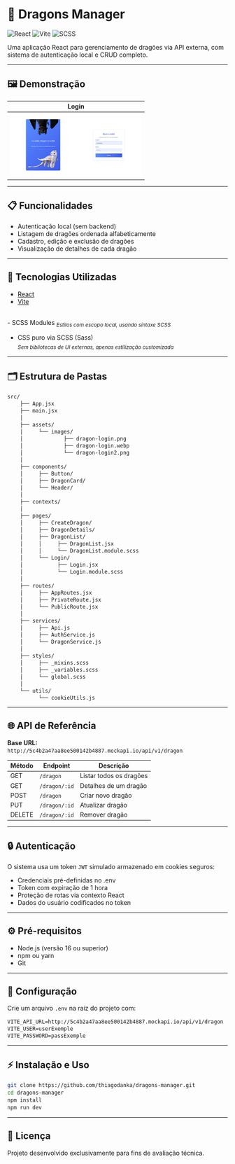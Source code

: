 # 🐉 Dragons Manager

![React](https://img.shields.io/badge/React-20232A?style=for-the-badge&logo=react&logoColor=61DAFB)
![Vite](https://img.shields.io/badge/Vite-B73BFE?style=for-the-badge&logo=vite&logoColor=FFD62E)
![SCSS](https://img.shields.io/badge/Sass-CC6699?style=for-the-badge&logo=sass&logoColor=white)

Uma aplicação React para gerenciamento de dragões via API externa, com sistema de autenticação local e CRUD completo.

---

## 🖼️ Demonstração

| Login  
|-------
| <img src="./src/assets/images/screenshot-login.png" width="300">

---

## 📋 Funcionalidades

- Autenticação local (sem backend)
- Listagem de dragões ordenada alfabeticamente
- Cadastro, edição e exclusão de dragões
- Visualização de detalhes de cada dragão

---

## 🚀 Tecnologias Utilizadas

- [React](https://react.dev/)
- [Vite](https://vitejs.dev/) 
<br>
- SCSS Modules  
  <sub><i>Estilos com escopo local, usando sintaxe SCSS</i></sub>

- CSS puro via SCSS (Sass)  
  <sub><i>Sem bibliotecas de UI externas, apenas estilização customizada</i></sub>
---

## 🗂️ Estrutura de Pastas

```plaintext
src/
    ├── App.jsx
    ├── main.jsx
    │
    ├── assets/
    │     └── images/
    │             ├── dragon-login.png
    │             ├── dragon-login.webp
    │             └── dragon-login2.png
    │
    ├── components/
    │     ├── Button/
    │     ├── DragonCard/
    │     └── Header/
    │
    ├── contexts/
    │
    ├── pages/
    │     ├── CreateDragon/
    │     ├── DragonDetails/
    │     ├── DragonList/
    │     │     ├── DragonList.jsx
    │     │     └── DragonList.module.scss
    │     └── Login/
    │           ├── Login.jsx
    │           └── Login.module.scss
    │
    ├── routes/
    │     ├── AppRoutes.jsx
    │     ├── PrivateRoute.jsx
    │     └── PublicRoute.jsx
    │
    ├── services/
    │     ├── Api.js
    │     ├── AuthService.js
    │     └── DragonService.js
    │
    ├── styles/
    │     ├── _mixins.scss
    │     ├── _variables.scss
    │     └── global.scss
    │
    └── utils/
          └── cookieUtils.js
```
---

## 🌐 API de Referência

**Base URL:**  
`http://5c4b2a47aa8ee500142b4887.mockapi.io/api/v1/dragon`

| Método | Endpoint         | Descrição                |
|--------|------------------|-------------------------|
| GET    | `/dragon`        | Listar todos os dragões |
| GET    | `/dragon/:id`    | Detalhes de um dragão   |
| POST   | `/dragon`        | Criar novo dragão       |
| PUT    | `/dragon/:id`    | Atualizar dragão        |
| DELETE | `/dragon/:id`    | Remover dragão          |

---

## 🔒 Autenticação

O sistema usa um token `JWT` simulado armazenado em cookies seguros:

- Credenciais pré-definidas no .env
- Token com expiração de 1 hora
- Proteção de rotas via contexto React
- Dados do usuário codificados no token

---

## ⚙️ Pré-requisitos
- Node.js (versão 16 ou superior)
- npm ou yarn
- Git

---

## 🔧 Configuração
Crie um arquivo `.env` na raiz do projeto com:
```plaintext
VITE_API_URL=http://5c4b2a47aa8ee500142b4887.mockapi.io/api/v1/dragon
VITE_USER=userExemple
VITE_PASSWORD=passExemple
```
---

## ⚡ Instalação e Uso

```bash
git clone https://github.com/thiagodanka/dragons-manager.git
cd dragons-manager
npm install
npm run dev
```

---

## 📄 Licença

Projeto desenvolvido exclusivamente para fins de avaliação técnica.